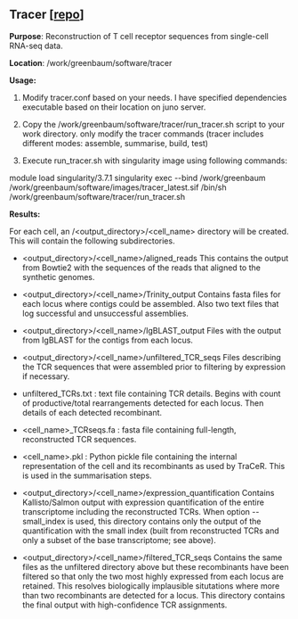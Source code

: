 ## Tracer [[repo](https://github.com/Teichlab/tracer)]
**Purpose**:  Reconstruction of T cell receptor sequences from single-cell RNA-seq data.

**Location**: /work/greenbaum/software/tracer

**Usage:**

1. Modify tracer.conf based on your needs. I have specified dependencies executable based on their location on juno server.

2. Copy the /work/greenbaum/software/tracer/run_tracer.sh script to your work directory. only modify the tracer commands (tracer includes different modes: assemble, summarise, build, test)

3. Execute run_tracer.sh with singularity image using following commands:

module load singularity/3.7.1
singularity exec --bind /work/greenbaum /work/greenbaum/software/images/tracer_latest.sif /bin/sh /work/greenbaum/software/tracer/run_tracer.sh

**Results:**

For each cell, an /<output_directory>/<cell_name> directory will be created. This will contain the following subdirectories.

- <output_directory>/<cell_name>/aligned_reads
This contains the output from Bowtie2 with the sequences of the reads that aligned to the synthetic genomes.

- <output_directory>/<cell_name>/Trinity_output
Contains fasta files for each locus where contigs could be assembled. Also two text files that log successful and unsuccessful assemblies.

- <output_directory>/<cell_name>/IgBLAST_output
Files with the output from IgBLAST for the contigs from each locus.

- <output_directory>/<cell_name>/unfiltered_TCR_seqs
Files describing the TCR sequences that were assembled prior to filtering by expression if necessary.

- unfiltered_TCRs.txt : text file containing TCR details. Begins with count of productive/total rearrangements detected for each locus. Then details of each detected recombinant.
- <cell_name>_TCRseqs.fa : fasta file containing full-length, reconstructed TCR sequences.
- <cell_name>.pkl : Python pickle file containing the internal representation of the cell and its recombinants as used by TraCeR. This is used in the summarisation steps.
- <output_directory>/<cell_name>/expression_quantification
Contains Kallisto/Salmon output with expression quantification of the entire transcriptome including the reconstructed TCRs. When option --small_index is used, this directory contains only the output of the quantification with the small index (built from reconstructed TCRs and only a subset of the base transcriptome; see above).

- <output_directory>/<cell_name>/filtered_TCR_seqs
Contains the same files as the unfiltered directory above but these recombinants have been filtered so that only the two most highly expressed from each locus are retained. This resolves biologically implausible situtations where more than two recombinants are detected for a locus. This directory contains the final output with high-confidence TCR assignments.






